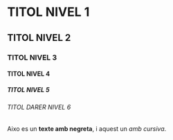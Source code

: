 # TITOL NIVEL 1
## TITOL NIVEL 2
### TITOL NIVEL 3
#### TITOL NIVEL 4
##### TITOL NIVEL 5
###### TITOL DARER NIVEL 6
Aixo es un **texte amb negreta**, i aquest un *amb cursiva*.
